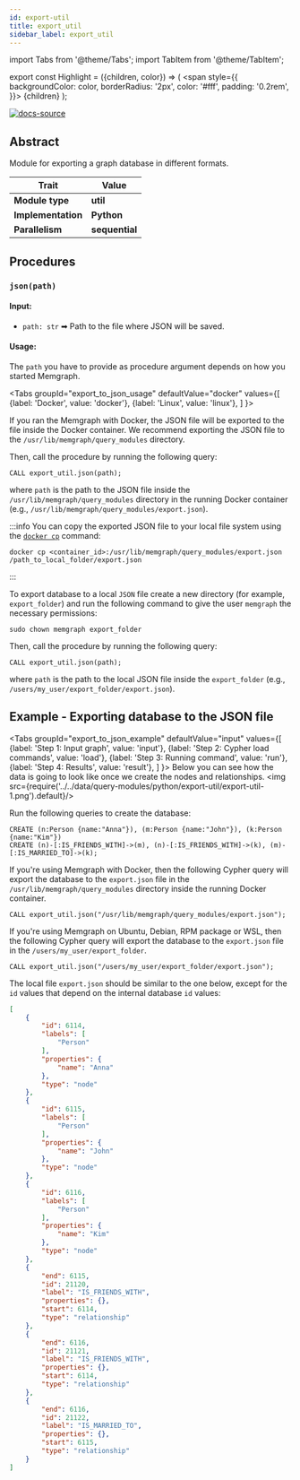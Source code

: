 ```yaml
---
id: export-util
title: export_util
sidebar_label: export_util
---
```


import Tabs from '@theme/Tabs';
import TabItem from '@theme/TabItem';

export const Highlight = ({children, color}) => (
  <span
    style={{
      backgroundColor: color,
      borderRadius: '2px',
      color: '#fff',
      padding: '0.2rem',
    }}>
    {children}
  </span>
);

[![docs-source](https://img.shields.io/badge/source-export_util-FB6E00?logo=github&style=for-the-badge)](https://github.com/memgraph/mage/blob/main/python/export_util.py)


## Abstract

Module for exporting a graph database in different formats.

| Trait               | Value                                                 |
| ------------------- | ----------------------------------------------------- |
| **Module type**     | <Highlight color="#FB6E00">**util**</Highlight>  |
| **Implementation**  | <Highlight color="#FB6E00">**Python**</Highlight>     |
| **Parallelism**     | <Highlight color="#FB6E00">**sequential**</Highlight> |

## Procedures

### `json(path)`

#### Input:

* `path: str` ➡ Path to the file where JSON will be saved.

#### Usage:

The `path` you have to provide as procedure argument depends on how you started
Memgraph.

<Tabs
  groupId="export_to_json_usage"
  defaultValue="docker"
  values={[
    {label: 'Docker', value: 'docker'},
    {label: 'Linux', value: 'linux'},
  ]
}> 

<TabItem value="docker">

If you ran the Memgraph with Docker, the JSON file will be exported to the file
inside the Docker container. We recommend exporting the JSON file to the
`/usr/lib/memgraph/query_modules` directory.

Then, call the procedure by running the following query:

```cypher
CALL export_util.json(path);
```
where `path` is the path to the JSON file inside the
`/usr/lib/memgraph/query_modules` directory in the running Docker container (e.g.,
`/usr/lib/memgraph/query_modules/export.json`).

:::info
You can copy the exported JSON file to your local file system using the [`docker cp`](https://docs.docker.com/engine/reference/commandline/cp/) command: 
```
docker cp <container_id>:/usr/lib/memgraph/query_modules/export.json /path_to_local_folder/export.json
```
:::
</TabItem>

<TabItem value="linux">

To export database to a local `JSON` file create a new directory (for example,
`export_folder`) and run the following command to give the user `memgraph` the
necessary permissions:

```
sudo chown memgraph export_folder
```

Then, call the procedure by running the following query:

```cypher
CALL export_util.json(path);
```
where `path` is the path to the local JSON file inside the `export_folder` (e.g.,
`/users/my_user/export_folder/export.json`).
</TabItem>

</Tabs>

## Example - Exporting database to the JSON file

<Tabs
  groupId="export_to_json_example"
  defaultValue="input"
  values={[
    {label: 'Step 1: Input graph', value: 'input'},
    {label: 'Step 2: Cypher load commands', value: 'load'},
    {label: 'Step 3: Running command', value: 'run'},
    {label: 'Step 4: Results', value: 'result'},
  ]
}>
<TabItem value="input">
Below you can see how the data is going to look like once we create the nodes
and relationships.
<img src={require('../../data/query-modules/python/export-util/export-util-1.png').default}/>
    
</TabItem>

<TabItem value="load">


Run the following queries to create the database:

```cypher
CREATE (n:Person {name:"Anna"}), (m:Person {name:"John"}), (k:Person {name:"Kim"})
CREATE (n)-[:IS_FRIENDS_WITH]->(m), (n)-[:IS_FRIENDS_WITH]->(k), (m)-[:IS_MARRIED_TO]->(k);
```
</TabItem>

<TabItem value="run">

If you're using Memgraph with Docker, then the following Cypher query will
export the database to the `export.json` file in the
`/usr/lib/memgraph/query_modules` directory inside the running Docker container.

```cypher
CALL export_util.json("/usr/lib/memgraph/query_modules/export.json");
```

If you're using Memgraph on Ubuntu, Debian, RPM package or WSL, then the
following Cypher query will export the database to the `export.json` file in the
`/users/my_user/export_folder`.

```cypher
CALL export_util.json("/users/my_user/export_folder/export.json");
```

</TabItem>

<TabItem value="result">

The local file `export.json` should be similar to the one below, except for the
`id` values that depend on the internal database `id` values:


```json
[
    {
        "id": 6114,
        "labels": [
            "Person"
        ],
        "properties": {
            "name": "Anna"
        },
        "type": "node"
    },
    {
        "id": 6115,
        "labels": [
            "Person"
        ],
        "properties": {
            "name": "John"
        },
        "type": "node"
    },
    {
        "id": 6116,
        "labels": [
            "Person"
        ],
        "properties": {
            "name": "Kim"
        },
        "type": "node"
    },
    {
        "end": 6115,
        "id": 21120,
        "label": "IS_FRIENDS_WITH",
        "properties": {},
        "start": 6114,
        "type": "relationship"
    },
    {
        "end": 6116,
        "id": 21121,
        "label": "IS_FRIENDS_WITH",
        "properties": {},
        "start": 6114,
        "type": "relationship"
    },
    {
        "end": 6116,
        "id": 21122,
        "label": "IS_MARRIED_TO",
        "properties": {},
        "start": 6115,
        "type": "relationship"
    }
]
```
</TabItem>

</Tabs>